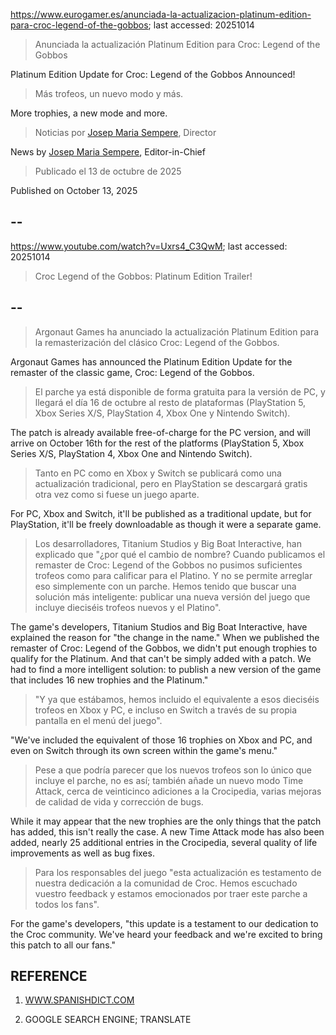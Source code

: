 https://www.eurogamer.es/anunciada-la-actualizacion-platinum-edition-para-croc-legend-of-the-gobbos; last accessed: 20251014

> Anunciada la actualización Platinum Edition para Croc: Legend of the Gobbos

Platinum Edition Update for Croc: Legend of the Gobbos Announced!

> Más trofeos, un nuevo modo y más.

More trophies, a new mode and more.

> Noticias por [Josep Maria Sempere](https://www.eurogamer.es/authors/josep-maria-sempere), Director

News by [Josep Maria Sempere](https://www.eurogamer.es/authors/josep-maria-sempere), Editor-in-Chief

> Publicado el 13 de octubre de 2025

Published on October 13, 2025

## --

https://www.youtube.com/watch?v=Uxrs4_C3QwM; last accessed: 20251014

> Croc Legend of the Gobbos: Platinum Edition Trailer! 

## --

> Argonaut Games ha anunciado la actualización Platinum Edition para la remasterización del clásico Croc: Legend of the Gobbos.

Argonaut Games has announced the Platinum Edition Update for the remaster of the classic game, Croc: Legend of the Gobbos.

> El parche ya está disponible de forma gratuita para la versión de PC, y llegará el día 16 de octubre al resto de plataformas (PlayStation 5, Xbox Series X/S, PlayStation 4, Xbox One y Nintendo Switch).

The patch is already available free-of-charge for the PC version, and will arrive on October 16th for the rest of the platforms (PlayStation 5, Xbox Series X/S, PlayStation 4, Xbox One and Nintendo Switch).

> Tanto en PC como en Xbox y Switch se publicará como una actualización tradicional, pero en PlayStation se descargará gratis otra vez como si fuese un juego aparte.

For PC, Xbox and Switch, it'll be published as a traditional update, but for PlayStation, it'll be freely downloadable as though it were a separate game.

> Los desarrolladores, Titanium Studios y Big Boat Interactive, han explicado que "¿por qué el cambio de nombre? Cuando publicamos el remaster de Croc: Legend of the Gobbos no pusimos suficientes trofeos como para calificar para el Platino. Y no se permite arreglar eso simplemente con un parche. Hemos tenido que buscar una solución más inteligente: publicar una nueva versión del juego que incluye dieciséis trofeos nuevos y el Platino".

The game's developers, Titanium Studios and Big Boat Interactive, have explained the reason for "the change in the name." When we published the remaster of Croc: Legend of the Gobbos, we didn't put enough trophies to qualify for the Platinum. And that can't be simply added with a patch. We had to find a more intelligent solution: to publish a new version of the game that includes 16 new trophies and the Platinum."

> "Y ya que estábamos, hemos incluido el equivalente a esos dieciséis trofeos en Xbox y PC, e incluso en Switch a través de su propia pantalla en el menú del juego".

"We've included the equivalent of those 16 trophies on Xbox and PC, and even on Switch through its own screen within the game's menu."

> Pese a que podría parecer que los nuevos trofeos son lo único que incluye el parche, no es así; también añade un nuevo modo Time Attack, cerca de veinticinco adiciones a la Crocipedia, varias mejoras de calidad de vida y corrección de bugs.

While it may appear that the new trophies are the only things that the patch has added, this isn't really the case. A new Time Attack mode has also been added, nearly 25 additional entries in the Crocipedia, several quality of life improvements as well as bug fixes.

> Para los responsables del juego "esta actualización es testamento de nuestra dedicación a la comunidad de Croc. Hemos escuchado vuestro feedback y estamos emocionados por traer este parche a todos los fans". 

For the game's developers, "this update is a testament to our dedication to the Croc community. We've heard your feedback and we're excited to bring this patch to all our fans."

## REFERENCE

1) [WWW.SPANISHDICT.COM](https://www.spanishdict.com)

2) GOOGLE SEARCH ENGINE; TRANSLATE